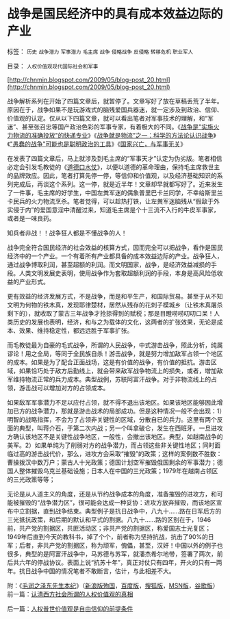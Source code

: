 # 战争是国民经济中的具有成本效益边际的产业

标签： `历史` `战争潜力` `军事潜力` `毛主席` `战争` `侵略战争` `反侵略` `转移危机` `职业军人` 

目录： `人权价值观现代国际社会和军事`

[http://chnmin.blogspot.com/2009/05/blog-post_20.html](http://chnmin.blogspot.com/2009/05/blog-post_20.html)

战争解析系列在开始了四篇文章后，就暂停了。文章写好了放在草稿丢荒了半年。原因在于，战争如果不是玩游戏式的脑残爱国兵器迷，就一定涉及到政治、信仰、价值观的认定。仅从以下四篇文章，就可以看出笔者对军事技术的理解，和“军迷”、甚至张召忠等国产政治色彩的军事专家，有着极大的不同。《[战争是"实施火力物流的准确投放"的快递专业](../../../2009/1/28/战争是&quot;实施火力物流的准确投放&quot;的快递专业.md)》《[战争就是物流”之一：科学的方法论认识战争](../../../2009/1/26/“战争就是物流”之一：科学的方法论认识战争.md)》《["愚蠢的战争"可能也是聪明政治的工具](../../../2009/1/30/&quot;愚蠢的战争&quot;可能也是聪明政治的工具.md)》《[国家兴亡，与军事无关](../../../2009/2/1/国家兴亡，与军事无关.md)》

在发表了四篇文章后，马上就涉及到毛主席的“军事天才”认定为伪劣版。笔者相信必定会引发毛教徒的《[道德口水仗](../../../2008/7/30/道德治国，走在内战消亡的路上.md)》，以便以道德的革命理由，保持毛主席救世主的品牌效应。因此，笔者打算先停一停，等信仰和价值观，以及经济基础知识的系列完成后，再谈这个系列。这一停，就是近半年！文章却早就都写好了。近来发生了一件事，毛主席的好学生，中国左粪军迷的偶象普里巴卡兰同学，不幸给斯里兰卡民兵的火力物流烹杀。笔者觉得，可以趁热打铁，让左粪军迷脑残从“假敌于外实侵于内”的爱国意淫中清醒过来，知道毛主席是个十三流不入行的牛皮军事家，或者是一味良药。

知兵者非战！！战争狂人都是不懂战争的人！

战争完全符合国民经济的社会效益的核算方式，因而完全可以把战争，看作是国民经济中的一个产业。一个有着所有产业都具备的成本效益边际的产业。战争狂人，通过战争博取利润，甚至超额的利润。而文明国家，战争，是经济效益减损的手段。人类文明发展史表明，使用战争作为套取超额利润的手段，本身是高风险低收益的产业形式。

更有效益的经济发展方式，不是战争，而是和平生产，和国际贸易。甚至于从不知文明为何物的铁木真，发现耶律楚材，居然从残存的花刺子模城乡（让铁木真屠杀剩下的），就收取了蒙古三年战争才抢掠得到的赋税；那是目瞪唠唠叨叨口呆！人类历史的发展也表明，经济，和与之为载体的文化，这两者的扩张效果，无论是成本、效果、维持稳定性，都远远胜于军事扩张。

而毛教徒最为自豪的毛式战争，所谓的人民战争，中式游击战争，照此分析，纯属谬论！用之全局，等同于全民族自杀！游击战争，就是努力增加敌军占领一个地区的成本。如果是为了配合正面战场，这是有价值的战争，有价值的抵抗。游击区域，如果恰巧处于敌方后勤线上，就会带来敌军战争物流上的损失，或者，增加敌军维持物流正常的兵力成本。典型战例，苏联阿富汗战争。对于非物流线上的占领，游击战可以增加对方的占领成本。

如果敌军军事潜力不足以应付占领，就不得不退出该地区。如果该地区能够因此增加已方的战争潜力，那就是游击战术的局部成功。但是这种情况一般不会出现：1）明智的战略指挥，不会为了占领非关键性的区域，分散自已的兵力。这里有两个反面的典型，叫蒋介石，于第二次内战；另一个叫拿破仑，发生在西班牙。一旦进攻方确认该地区不是关键性战争地区，一般性，会撤出该地区。典型，如越南战争的美军。2）如果单纯为了削弱对方的战争潜力，而占领这些非关键性地区；同时面临过高的游击战代价，那么，进攻方会采取“摧毁”的政策；这样的案例数不胜数：曹操拨汉中数万户；蒙古人十光政策；德国计划空军摧毁俄国剩余的军事潜力；德国人整体摧毁乌克兰基础设施；日本人在中国的三光政策；1979年在越南占领区的三光政策等等；

无论是从人道主义的角度，还是从节约战争成本的角度，准备摧毁的进攻方，和可能被摧毁的“战争潜力区”，很可能会达成一种妥协：进攻方放弃摧毁，而该地区宣布中立割据，直到战争结束。典型例子是抗日战争中，八九十……路在日军后方的三光抵抗政策，和后期的默认和平式的割据。八九十……路的区别在于，1946前，共产党的割据区，共匪活动区；非共产党的割据区，称爱国志士光复区；1949年后直到今天的教科书，掉了个个，前者称为坚持抗战，抗击了90%的日军；后者，非共产党的割据区，称为顽军，傀儡，甚至，汉奸！中国以外的例子也很多，典型的是阿富汗战争中，马苏德与苏军，就潘杰希尔地带，签署了两次，前后共六年的停战协议。表面上说“抗苏十年”，真正对仗只有四年，开火的只有一两年。抗日战争中国的情况笔者不敢断言，估计，与此相差不大。

附：《[毛润之泽东先生本纪](http://hi.baidu.com/darthchn/blog/item/d3308c2bb07111315343c1fc.html)》（[新浪版殉国](http://blog.sina.com.cn/s/blog_5563a64d0100ddos.html)，[百度版](http://hi.baidu.com/darthchn/blog/item/d3308c2bb07111315343c1fc.html)，[搜狐版](http://darthvad.blog.sohu.com/118470421.html)，[MSN版](http://cid-36d976e82bb7123d.spaces.live.com/blog/cns!36D976E82BB7123D!201.entry)，[谷歌版](http://houqinsg.blogspot.com/2009/06/blog-post.html)）前一篇：[认清西方社会所谓的人权价值观的真相](../../../2009/6/14/认清西方社会所谓的人权价值观的真相.md)

后一篇：[人权普世价值观是自由信仰的前提条件](../../../2009/6/14/人权普世价值观是自由信仰的前提条件.md)